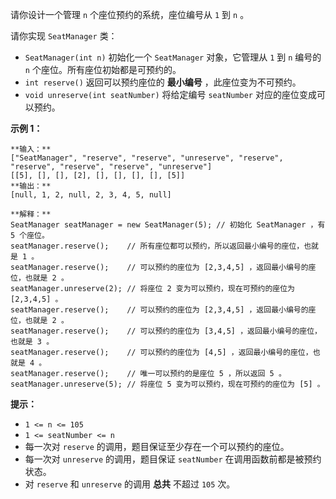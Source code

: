 请你设计一个管理 `n` 个座位预约的系统，座位编号从 `1` 到 `n` 。

请你实现 `SeatManager` 类：

  * `SeatManager(int n)` 初始化一个 `SeatManager` 对象，它管理从 `1` 到 `n` 编号的 `n` 个座位。所有座位初始都是可预约的。
  * `int reserve()` 返回可以预约座位的 **最小编号** ，此座位变为不可预约。
  * `void unreserve(int seatNumber)` 将给定编号 `seatNumber` 对应的座位变成可以预约。

**示例 1：**

    
    
    **输入：**
    ["SeatManager", "reserve", "reserve", "unreserve", "reserve", "reserve", "reserve", "reserve", "unreserve"]
    [[5], [], [], [2], [], [], [], [], [5]]
    **输出：**
    [null, 1, 2, null, 2, 3, 4, 5, null]
    
    **解释：**
    SeatManager seatManager = new SeatManager(5); // 初始化 SeatManager ，有 5 个座位。
    seatManager.reserve();    // 所有座位都可以预约，所以返回最小编号的座位，也就是 1 。
    seatManager.reserve();    // 可以预约的座位为 [2,3,4,5] ，返回最小编号的座位，也就是 2 。
    seatManager.unreserve(2); // 将座位 2 变为可以预约，现在可预约的座位为 [2,3,4,5] 。
    seatManager.reserve();    // 可以预约的座位为 [2,3,4,5] ，返回最小编号的座位，也就是 2 。
    seatManager.reserve();    // 可以预约的座位为 [3,4,5] ，返回最小编号的座位，也就是 3 。
    seatManager.reserve();    // 可以预约的座位为 [4,5] ，返回最小编号的座位，也就是 4 。
    seatManager.reserve();    // 唯一可以预约的是座位 5 ，所以返回 5 。
    seatManager.unreserve(5); // 将座位 5 变为可以预约，现在可预约的座位为 [5] 。
    

**提示：**

  * `1 <= n <= 105`
  * `1 <= seatNumber <= n`
  * 每一次对 `reserve` 的调用，题目保证至少存在一个可以预约的座位。
  * 每一次对 `unreserve` 的调用，题目保证 `seatNumber` 在调用函数前都是被预约状态。
  * 对 `reserve` 和 `unreserve` 的调用 **总共** 不超过 `105` 次。

